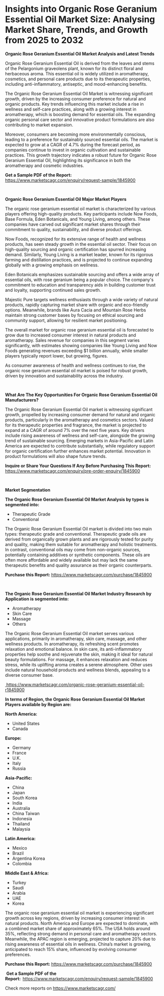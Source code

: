 <p><h1>Insights into Organic Rose Geranium Essential Oil Market Size: Analysing Market Share, Trends, and Growth from 2025 to 2032</h1></p><p><strong>Organic Rose Geranium Essential Oil Market Analysis and Latest Trends</strong></p>
<p><p>Organic Rose Geranium Essential Oil is derived from the leaves and stems of the Pelargonium graveolens plant, known for its distinct floral and herbaceous aroma. This essential oil is widely utilized in aromatherapy, cosmetics, and personal care products due to its therapeutic properties, including anti-inflammatory, antiseptic, and mood-enhancing benefits.</p><p>The Organic Rose Geranium Essential Oil Market is witnessing significant growth, driven by the increasing consumer preference for natural and organic products. Key trends influencing this market include a rise in wellness and self-care practices, along with a growing interest in aromatherapy, which is boosting demand for essential oils. The expanding organic personal care sector and innovative product formulations are also contributing to market expansion.</p><p>Moreover, consumers are becoming more environmentally conscious, leading to a preference for sustainably sourced essential oils. The market is expected to grow at a CAGR of 4.7% during the forecast period, as companies continue to invest in organic cultivation and sustainable practices. This growth trajectory indicates a robust future for Organic Rose Geranium Essential Oil, highlighting its significance in both the aromatherapy and cosmetic industries.</p></p>
<p><strong>Get a Sample PDF of the Report:&nbsp;</strong> <a href="https://www.marketscagr.com/enquiry/request-sample/1845900?utm_campaign=2792&utm_medium=2&utm_source=Github&utm_content=ia&utm_term=05042025&utm_id=organic-rose-geranium-essential-oil">https://www.marketscagr.com/enquiry/request-sample/1845900</a></p>
<p>&nbsp;</p>
<p><strong>Organic Rose Geranium Essential Oil Major Market Players</strong></p>
<p><p>The organic rose geranium essential oil market is characterized by various players offering high-quality products. Key participants include Now Foods, Base Formula, Eden Botanicals, and Young Living, among others. These companies have carved out significant market shares through their commitment to quality, sustainability, and diverse product offerings.</p><p>Now Foods, recognized for its extensive range of health and wellness products, has seen steady growth in the essential oil sector. Their focus on high-quality sourcing and organic certification has spurred increasing demand. Similarly, Young Living is a market leader, known for its rigorous farming and distillation practices, and is projected to continue expanding globally with a growing emphasis on wellness.</p><p>Eden Botanicals emphasizes sustainable sourcing and offers a wide array of essential oils, with rose geranium being a popular choice. The company's commitment to education and transparency aids in building customer trust and loyalty, supporting continued sales growth.</p><p>Majestic Pure targets wellness enthusiasts through a wide variety of natural products, rapidly capturing market share with organic and eco-friendly options. Meanwhile, brands like Aura Cacia and Mountain Rose Herbs maintain strong customer bases by focusing on ethical sourcing and community support, allowing for resilient market positioning.</p><p>The overall market for organic rose geranium essential oil is forecasted to grow due to increased consumer interest in natural products and aromatherapy. Sales revenue for companies in this segment varies significantly, with estimates showing companies like Young Living and Now Foods generating revenues exceeding $1 billion annually, while smaller players typically report lower, but growing, figures. </p><p>As consumer awareness of health and wellness continues to rise, the organic rose geranium essential oil market is poised for robust growth, driven by innovation and sustainability across the industry.</p></p>
<p>&nbsp;</p>
<p><strong>What Are The Key Opportunities For Organic Rose Geranium Essential Oil Manufacturers?</strong></p>
<p><p>The Organic Rose Geranium Essential Oil market is witnessing significant growth, propelled by increasing consumer demand for natural and organic products, particularly in the aromatherapy and cosmetics sectors. Valued for its therapeutic properties and fragrance, the market is projected to expand at a CAGR of around 7% over the next five years. Key drivers include rising awareness of wellness and self-care, alongside the growing trend of sustainable sourcing. Emerging markets in Asia-Pacific and Latin America are expected to contribute substantially, while regulatory support for organic certification further enhances market potential. Innovation in product formulations will also shape future trends.</p></p>
<p><strong>Inquire or Share Your Questions If Any Before Purchasing This Report:</strong> <a href="https://www.marketscagr.com/enquiry/pre-order-enquiry/1845900?utm_campaign=2792&utm_medium=2&utm_source=Github&utm_content=ia&utm_term=05042025&utm_id=organic-rose-geranium-essential-oil">https://www.marketscagr.com/enquiry/pre-order-enquiry/1845900</a></p>
<p>&nbsp;</p>
<p><strong>Market Segmentation</strong></p>
<p><strong>The Organic Rose Geranium Essential Oil Market Analysis by types is segmented into:</strong></p>
<p><ul><li>Therapeutic Grade</li><li>Conventional</li></ul></p>
<p><p>The Organic Rose Geranium Essential Oil market is divided into two main types: therapeutic grade and conventional. Therapeutic grade oils are derived from organically grown plants and are rigorously tested for purity and quality, making them suitable for aromatherapy and holistic treatments. In contrast, conventional oils may come from non-organic sources, potentially containing additives or synthetic components. These oils are often more affordable and widely available but may lack the same therapeutic benefits and quality assurance as their organic counterparts.</p></p>
<p><strong>Purchase this Report:&nbsp;</strong><a href="https://www.marketscagr.com/purchase/1845900?utm_campaign=2792&utm_medium=2&utm_source=Github&utm_content=ia&utm_term=05042025&utm_id=organic-rose-geranium-essential-oil">https://www.marketscagr.com/purchase/1845900</a></p>
<p>&nbsp;</p>
<p><strong>The Organic Rose Geranium Essential Oil Market Industry Research by Application is segmented into:</strong></p>
<p><ul><li>Aromatherapy</li><li>Skin Care</li><li>Massage</li><li>Others</li></ul></p>
<p><p>The Organic Rose Geranium Essential Oil market serves various applications, primarily in aromatherapy, skin care, massage, and other wellness products. In aromatherapy, its refreshing scent promotes relaxation and emotional balance. In skin care, its anti-inflammatory properties help soothe and rejuvenate the skin, making it ideal for natural beauty formulations. For massage, it enhances relaxation and reduces stress, while its uplifting aroma creates a serene atmosphere. Other uses include natural household products and wellness blends, appealing to a diverse consumer base.</p></p>
<p><a href="https://www.marketscagr.com/organic-rose-geranium-essential-oil-r1845900?utm_campaign=2792&utm_medium=2&utm_source=Github&utm_content=ia&utm_term=05042025&utm_id=organic-rose-geranium-essential-oil">&nbsp;https://www.marketscagr.com/organic-rose-geranium-essential-oil-r1845900</a></p>
<p><strong>In terms of Region, the Organic Rose Geranium Essential Oil Market Players available by Region are:</strong></p>
<p>
    <p> <strong> North America: </strong>
        <ul>
            <li>United States</li>
            <li>Canada</li>
        </ul>
        </p> 
    <p> <strong> Europe: </strong>
        <ul>
            <li>Germany</li>
            <li>France</li>
            <li>U.K.</li>
            <li>Italy</li>
            <li>Russia</li>
        </ul>
        </p> 
    <p> <strong> Asia-Pacific: </strong>
        <ul>
            <li>China</li>
            <li>Japan</li>
            <li>South Korea</li>
            <li>India</li>
            <li>Australia</li>
            <li>China Taiwan</li>
            <li>Indonesia</li>
            <li>Thailand</li>
            <li>Malaysia</li>
        </ul>
        </p> 
    <p> <strong> Latin America: </strong>
        <ul>
            <li>Mexico</li>
            <li>Brazil</li>
            <li>Argentina Korea</li>
            <li>Colombia</li>
        </ul>
        </p> 
    <p> <strong> Middle East & Africa: </strong>
        <ul>
            <li>Turkey</li>
            <li>Saudi</li>
            <li>Arabia</li>
            <li>UAE</li>
            <li>Korea</li>
        </ul>
    </p>
    </p>
<p><p>The organic rose geranium essential oil market is experiencing significant growth across key regions, driven by increasing consumer interest in natural products. North America and Europe are expected to dominate, with a combined market share of approximately 65%. The USA holds around 35%, reflecting strong demand in personal care and aromatherapy sectors. Meanwhile, the APAC region is emerging, projected to capture 20% due to rising awareness of essential oils in wellness. China’s market is growing, anticipated to reach 15% share, influenced by evolving consumer preferences.</p></p>
<p><strong>Purchase this Report: </strong><a href="https://www.marketscagr.com/purchase/1845900?utm_campaign=2792&utm_medium=2&utm_source=Github&utm_content=ia&utm_term=05042025&utm_id=organic-rose-geranium-essential-oil">https://www.marketscagr.com/purchase/1845900</a></p>
<p>&nbsp;<strong>Get a Sample PDF of the Report:&nbsp;&nbsp;</strong><a href="https://www.marketscagr.com/enquiry/request-sample/1845900?utm_campaign=2792&utm_medium=2&utm_source=Github&utm_content=ia&utm_term=05042025&utm_id=organic-rose-geranium-essential-oil">https://www.marketscagr.com/enquiry/request-sample/1845900</a></p>
<p><strong></strong></p>
<p>Check more reports on <a href="https://www.marketscagr.com/?utm_campaign=2792&utm_medium=2&utm_source=Github&utm_content=ia&utm_term=05042025&utm_id=organic-rose-geranium-essential-oil">https://www.marketscagr.com/</a></p>